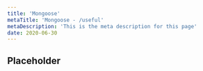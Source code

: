 ```yaml
---
title: 'Mongoose'
metaTitle: 'Mongoose - /useful'
metaDescription: 'This is the meta description for this page'
date: 2020-06-30
---
```


## Placeholder

